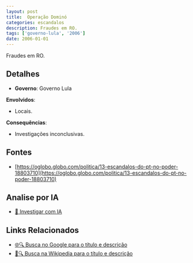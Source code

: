 ```yaml
---
layout: post
title:  Operação Dominó
categories: escandalos
description: Fraudes em RO.
tags: ['governo-lula', '2006']
date: 2006-01-01
---
```


Fraudes em RO.

## Detalhes
- **Governo**: Governo Lula

**Envolvidos**:
- Locais.


**Consequências**:
- Investigações inconclusivas.


## Fontes
- [https://oglobo.globo.com/politica/13-escandalos-do-pt-no-poder-18803710](https://oglobo.globo.com/politica/13-escandalos-do-pt-no-poder-18803710)


## Analise por IA
- [🤖 Investigar com IA](https://www.perplexity.ai/search?q=Opera%C3%A7%C3%A3o%20Domin%C3%B3%20Fraudes%20em%20RO.%20Governo%20Lula)

## Links Relacionados
- [🌐🔍 Busca no Google para o título e descrição](https://www.google.com/search?q=Opera%C3%A7%C3%A3o%20Domin%C3%B3%20Fraudes%20em%20RO.%20Governo%20Lula)
- [📖🔍 Busca na Wikipedia para o título e descrição](https://pt.wikipedia.org/w/index.php?search=Opera%C3%A7%C3%A3o%20Domin%C3%B3%20Fraudes%20em%20RO.%20Governo%20Lula)

